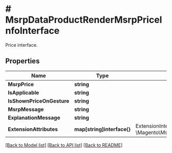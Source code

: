 # # MsrpDataProductRenderMsrpPriceInfoInterface
Price interface.

## Properties 


Name | Type | Description | Notes
------------ | ------------- | ------------- | -------------
**MsrpPrice**| **string** |   |
**IsApplicable**| **string** |   |
**IsShownPriceOnGesture**| **string** |   |
**MsrpMessage**| **string** |   |
**ExplanationMessage**| **string** |   |
**ExtensionAttributes**| **map[string]interface{}** | ExtensionInterface class for @see \\Magento\\Msrp\\Api\\Data\\ProductRender\\MsrpPriceInfoInterface  | [optional]


[[Back to Model list]](../../README.md#models) [[Back to API list]](../../README.md#endpoints) [[Back to README]](../../README.md)

